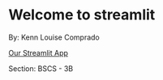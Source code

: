 # Welcome to streamlit

By: Kenn Louise Comprado

[Our Streamlit App](https://group2-bscs3b.streamlit.app/)

Section: BSCS - 3B
